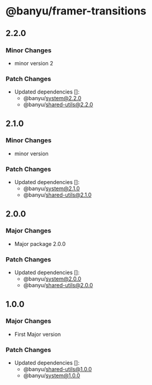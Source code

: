 # @banyu/framer-transitions

## 2.2.0

### Minor Changes

- minor version 2

### Patch Changes

- Updated dependencies []:
  - @banyu/system@2.2.0
  - @banyu/shared-utils@2.2.0

## 2.1.0

### Minor Changes

- minor version

### Patch Changes

- Updated dependencies []:
  - @banyu/system@2.1.0
  - @banyu/shared-utils@2.1.0

## 2.0.0

### Major Changes

- Major package 2.0.0

### Patch Changes

- Updated dependencies []:
  - @banyu/system@2.0.0
  - @banyu/shared-utils@2.0.0

## 1.0.0

### Major Changes

- First Major version

### Patch Changes

- Updated dependencies []:
  - @banyu/shared-utils@1.0.0
  - @banyu/system@1.0.0
